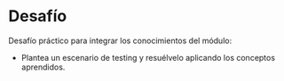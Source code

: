 # Desafío

Desafío práctico para integrar los conocimientos del módulo:

- Plantea un escenario de testing y resuélvelo aplicando los conceptos aprendidos.
